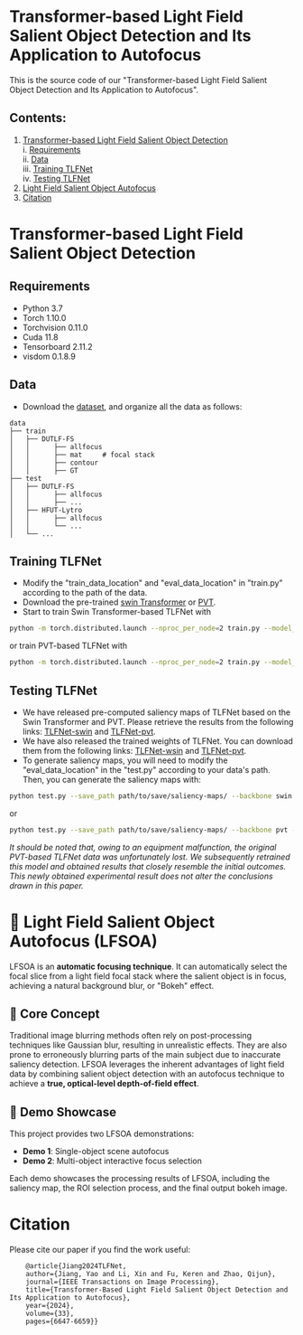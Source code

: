 # Transformer-based Light Field Salient Object Detection and Its Application to Autofocus

This is the source code of our "Transformer-based Light Field Salient Object Detection and Its Application to Autofocus".

## Contents:

1. [Transformer-based Light Field Salient Object Detection](#transformer-based-light-field-salient-object-detection)<br>
  i. [Requirements](#requirements)<br>
  ii. [Data](#data)<br>
  iii. [Training TLFNet](#training-tlfnet)<br>
  iv. [Testing TLFNet](#testing-tlfnet)<br>
2. [Light Field Salient Object Autofocus](#lfsoa)<br>
3. [Citation](#citation)<br>

# Transformer-based Light Field Salient Object Detection

## Requirements
* Python 3.7 <br>
* Torch 1.10.0 <br>
* Torchvision 0.11.0 <br>
* Cuda 11.8 <br>
* Tensorboard 2.11.2 <br>
* visdom 0.1.8.9

## Data
* Download the [dataset](https://github.com/kerenfu/LFSOD-Survey), and organize all the data as follows:
```
data
├── train
│   ├── DUTLF-FS 
│   │      ├── allfocus
│   │      ├── mat     # focal stack
│   │      ├── contour
│   │      ├── GT
├── test
│   ├── DUTLF-FS
│   │      ├── allfocus
│   │      ├── ...
│   ├── HFUT-Lytro
│   │      ├── allfocus
│   │      └── ...
│   └── ...
```


## Training TLFNet
* Modify the "train_data_location" and "eval_data_location" in "train.py" according to the path of the data.
* Download the pre-trained [swin Transformer](https://drive.google.com/file/d/1-T0G3esLOQb4c_vkzl40VgXof2OSSCJZ/view?usp=sharing) or [PVT](https://drive.google.com/file/d/1be31x92t0jKcx2eonpkTLjMD5opLQAl2/view?usp=sharing).
* Start to train Swin Transformer-based TLFNet with
```sh
python -m torch.distributed.launch --nproc_per_node=2 train.py --model_path path/to/save/trained/model/ --log_path path/to/save/log/ --backbone swin --pretrained_model path/of/pre-trained/swin-Transformer/ --image_size 224
```
or train PVT-based TLFNet with
```sh
python -m torch.distributed.launch --nproc_per_node=2 train.py --model_path path/to/save/trained/model/ --log_path path/to/save/log/ --backbone pvt --pretrained_model path/of/pre-trained/PVT/ --image_size 256
```

## Testing TLFNet
* We have released pre-computed saliency maps of TLFNet based on the Swin Transformer and PVT. Please retrieve the results from the following links: [TLFNet-swin](https://drive.google.com/file/d/1-0tb13jeDmygn18QeGgM6jfgtqyuwumZ/view?usp=sharing) and [TLFNet-pvt](https://drive.google.com/file/d/1ssT-NB9vlPQ0rHJGrwU2N0EaefYX8Bn-/view?usp=sharing).
* We have also released the trained weights of TLFNet. You can download them from the following links: [TLFNet-wsin](https://drive.google.com/file/d/19Q67GoRr6N93jOvoq29o6Hqwb1yEPzga/view?usp=sharing) and [TLFNet-pvt](https://drive.google.com/file/d/1MUG1H0W6e7uij6VPht2nmWU2-VypYf2G/view?usp=sharing).
* To generate saliency maps, you will need to modify the "eval_data_location" in the "test.py" according to your data's path. Then, you can generate the saliency maps with:
```sh
python test.py --save_path path/to/save/saliency-maps/ --backbone swin --model_path path/of/pre-trained/TLFNet.pth/ --image_size 224
```
or 
```sh
python test.py --save_path path/to/save/saliency-maps/ --backbone pvt --model_path path/of/pre-trained/TLFNet_PVT.pth/ --image_size 256
```
*It should be noted that, owing to an equipment malfunction, the original PVT-based TLFNet data was unfortunately lost. We subsequently retrained this model and obtained results that closely resemble the initial outcomes. This newly obtained experimental result does not alter the conclusions drawn in this paper.*<br>

<a id="lfsoa"></a>
# 🎯 Light Field Salient Object Autofocus (LFSOA)

LFSOA is an **automatic focusing technique**. It can automatically select the focal slice from a light field focal stack where the salient object is in focus, achieving a natural background blur, or "Bokeh" effect.

## 🌟 Core Concept

Traditional image blurring methods often rely on post-processing techniques like Gaussian blur, resulting in unrealistic effects. They are also prone to erroneously blurring parts of the main subject due to inaccurate saliency detection. LFSOA leverages the inherent advantages of light field data by combining salient object detection with an autofocus technique to achieve a **true, optical-level depth-of-field effect**.

## 📸 Demo Showcase

This project provides two LFSOA demonstrations:

-   **Demo 1**: Single-object scene autofocus
-   **Demo 2**: Multi-object interactive focus selection

Each demo showcases the processing results of LFSOA, including the saliency map, the ROI selection process, and the final output bokeh image.


# Citation
Please cite our paper if you find the work useful: 

        @article{Jiang2024TLFNet,
        author={Jiang, Yao and Li, Xin and Fu, Keren and Zhao, Qijun},
        journal={IEEE Transactions on Image Processing}, 
        title={Transformer-Based Light Field Salient Object Detection and Its Application to Autofocus}, 
        year={2024},
        volume={33},
        pages={6647-6659}}
